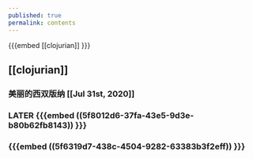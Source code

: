 ```yaml
---
published: true
permalink: contents
---
```


{{{embed [[clojurian]] }}}
## [[clojurian]]
### 美丽的西双版纳 [[Jul 31st, 2020]]
### LATER {{{embed ((5f8012d6-37fa-43e5-9d3e-b80b62fb8143)) }}}
### {{{embed ((5f6319d7-438c-4504-9282-63383b3f2eff)) }}}